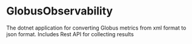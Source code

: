 # GlobusObservability
The dotnet application for converting Globus metrics from xml format to json format. Includes Rest API for collecting results
